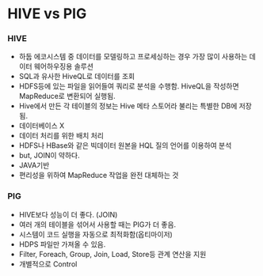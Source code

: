 # HIVE vs PIG

### HIVE

- 하둡 에코시스템 중 데이터를 모델링하고 프로세싱하는 경우 가장 많이 사용하는 데이터 웨어하우징용 솔루션
- SQL과 유사한 HiveQL로 데이터를 조회
- HDFS등에 있는 파일을 읽어들여 쿼리로 분석을 수행함. HiveQL을 작성하면 MapReduce로 변환되어 실행됨.
- Hive에서 만든 각 테이블의 정보는 Hive 메타 스토어라 불리는 특별한 DB에 저장됨.
- 데이터베이스 X
- 데이터 처리를 위한 배치 처리
- HDFS나 HBase와 같은 빅데이터 원본을 HQL 질의 언어를 이용하여 분석
- but, JOIN이 약하다.
- JAVA기반
- 편리성을 위하여 MapReduce 작업을 완전 대체하는 것

### PIG

- HIVE보다 성능이 더 좋다. (JOIN)
- 여러 개의 테이블을 섞어서 사용할 때는 PIG가 더 좋음.
- 시스템이 코드 실행을 자동으로 최적화함(옵티마이저)
- HDPS 파일만 가져올 수 있음.
- Filter, Foreach, Group, Join, Load, Store등 관계 연산을 지원
- 개별적으로 Control
